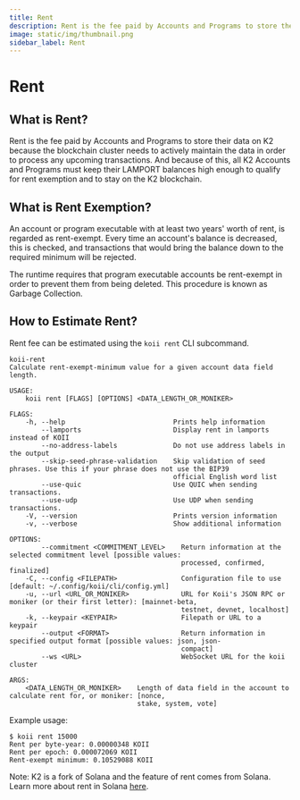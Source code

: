 ```yaml
---
title: Rent
description: Rent is the fee paid by Accounts and Programs to store their data on K2 because the blockchain cluster needs to actively maintain the data in order to process any upcoming transactions.
image: static/img/thumbnail.png
sidebar_label: Rent
---
```


# Rent

## What is Rent?

Rent is the fee paid by Accounts and Programs to store their data on K2 because the blockchain cluster needs to actively maintain the data in order to process any upcoming transactions. And because of this, all K2 Accounts and Programs must keep their LAMPORT balances high enough to qualify for rent exemption and to stay on the K2 blockchain.

## What is Rent Exemption?

An account or program executable with at least two years' worth of rent, is regarded as rent-exempt. Every time an account's balance is decreased, this is checked, and transactions that would bring the balance down to the required minimum will be rejected.

The runtime requires that program executable accounts be rent-exempt in order to prevent them from being deleted. This procedure is known as Garbage Collection.

## How to Estimate Rent?

Rent fee can be estimated using the `koii rent` CLI subcommand.

```
koii-rent
Calculate rent-exempt-minimum value for a given account data field length.

USAGE:
    koii rent [FLAGS] [OPTIONS] <DATA_LENGTH_OR_MONIKER>

FLAGS:
    -h, --help                           Prints help information
        --lamports                       Display rent in lamports instead of KOII
        --no-address-labels              Do not use address labels in the output
        --skip-seed-phrase-validation    Skip validation of seed phrases. Use this if your phrase does not use the BIP39
                                         official English word list
        --use-quic                       Use QUIC when sending transactions.
        --use-udp                        Use UDP when sending transactions.
    -V, --version                        Prints version information
    -v, --verbose                        Show additional information

OPTIONS:
        --commitment <COMMITMENT_LEVEL>    Return information at the selected commitment level [possible values:
                                           processed, confirmed, finalized]
    -C, --config <FILEPATH>                Configuration file to use [default: ~/.config/koii/cli/config.yml]
    -u, --url <URL_OR_MONIKER>             URL for Koii's JSON RPC or moniker (or their first letter): [mainnet-beta,
                                           testnet, devnet, localhost]
    -k, --keypair <KEYPAIR>                Filepath or URL to a keypair
        --output <FORMAT>                  Return information in specified output format [possible values: json, json-
                                           compact]
        --ws <URL>                         WebSocket URL for the koii cluster

ARGS:
    <DATA_LENGTH_OR_MONIKER>    Length of data field in the account to calculate rent for, or moniker: [nonce,
                                stake, system, vote]
```

Example usage:

```
$ koii rent 15000
Rent per byte-year: 0.00000348 KOII
Rent per epoch: 0.000072069 KOII
Rent-exempt minimum: 0.10529088 KOII
```

Note: K2 is a fork of Solana and the feature of rent comes from Solana. Learn more about rent in Solana [here](https://docs.solana.com/developing/intro/rent).
